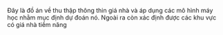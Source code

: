 Đây là đồ án về thu thập thông thin giá nhà và áp dụng các mô hình máy học nhằm mục định dự đoán nó. Ngoài ra còn xác định được các khu vực có giá nhà tiềm năng
